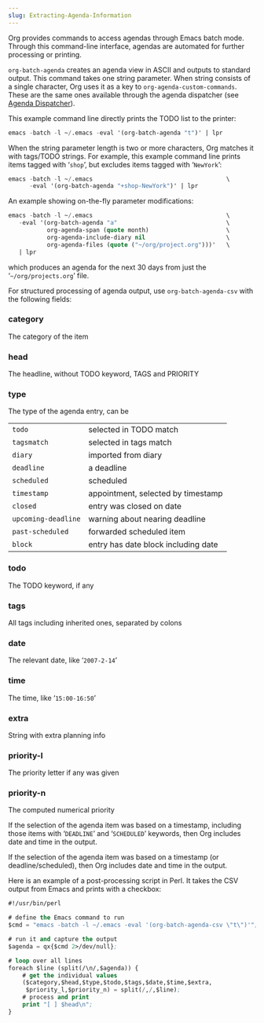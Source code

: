 ```yaml
---
slug: Extracting-Agenda-Information
---
```


Org provides commands to access agendas through Emacs batch mode. Through this command-line interface, agendas are automated for further processing or printing.

`org-batch-agenda` creates an agenda view in ASCII and outputs to standard output. This command takes one string parameter. When string consists of a single character, Org uses it as a key to `org-agenda-custom-commands`. These are the same ones available through the agenda dispatcher (see [Agenda Dispatcher](/docs/org/Agenda-Dispatcher)).

This example command line directly prints the TODO list to the printer:

```lisp
emacs -batch -l ~/.emacs -eval '(org-batch-agenda "t")' | lpr
```

When the string parameter length is two or more characters, Org matches it with tags/TODO strings. For example, this example command line prints items tagged with ‘`shop`’, but excludes items tagged with ‘`NewYork`’:

```lisp
emacs -batch -l ~/.emacs                                      \
      -eval '(org-batch-agenda "+shop-NewYork")' | lpr
```

An example showing on-the-fly parameter modifications:

```lisp
emacs -batch -l ~/.emacs                                      \
   -eval '(org-batch-agenda "a"                               \
           org-agenda-span (quote month)                      \
           org-agenda-include-diary nil                       \
           org-agenda-files (quote ("~/org/project.org")))'   \
   | lpr
```

which produces an agenda for the next 30 days from just the ‘`~/org/projects.org`’ file.

For structured processing of agenda output, use `org-batch-agenda-csv` with the following fields:

### category

The category of the item

### head

The headline, without TODO keyword, TAGS and PRIORITY

### type

The type of the agenda entry, can be

|                     |                                     |
| ------------------- | ----------------------------------- |
| `todo`              | selected in TODO match              |
| `tagsmatch`         | selected in tags match              |
| `diary`             | imported from diary                 |
| `deadline`          | a deadline                          |
| `scheduled`         | scheduled                           |
| `timestamp`         | appointment, selected by timestamp  |
| `closed`            | entry was closed on date            |
| `upcoming-deadline` | warning about nearing deadline      |
| `past-scheduled`    | forwarded scheduled item            |
| `block`             | entry has date block including date |

### todo

The TODO keyword, if any

### tags

All tags including inherited ones, separated by colons

### date

The relevant date, like ‘`2007-2-14`’

### time

The time, like ‘`15:00-16:50`’

### extra

String with extra planning info

### priority-l

The priority letter if any was given

### priority-n

The computed numerical priority

If the selection of the agenda item was based on a timestamp, including those items with ‘`DEADLINE`’ and ‘`SCHEDULED`’ keywords, then Org includes date and time in the output.

If the selection of the agenda item was based on a timestamp (or deadline/scheduled), then Org includes date and time in the output.

Here is an example of a post-processing script in Perl. It takes the CSV output from Emacs and prints with a checkbox:

```lisp
#!/usr/bin/perl

# define the Emacs command to run
$cmd = "emacs -batch -l ~/.emacs -eval '(org-batch-agenda-csv \"t\")'";

# run it and capture the output
$agenda = qx{$cmd 2>/dev/null};

# loop over all lines
foreach $line (split(/\n/,$agenda)) {
    # get the individual values
    ($category,$head,$type,$todo,$tags,$date,$time,$extra,
     $priority_l,$priority_n) = split(/,/,$line);
    # process and print
    print "[ ] $head\n";
}
```
